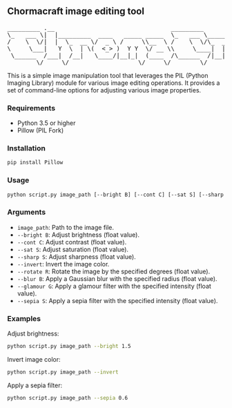 ## Chormacraft image editing tool

<pre>
_________ .__                                _________                _____  __   
\_   ___ \|  |_________  ____   _____ _____  \_   ___ \____________ _/ ____\/  |_ 
/    \  \/|  |  \_  __ \/  _ \ /     \\__  \ /    \  \/\_  __ \__  \\   __\\   __\
\     \___|   Y  \  | \(  <_> )  Y Y  \/ __ \\     \____|  | \// __ \|  |   |  |  
 \______  /___|  /__|   \____/|__|_|  (____  /\______  /|__|  (____  /__|   |__|  
        \/     \/                   \/     \/        \/            \/             
</pre>

This is a simple image manipulation tool that leverages the PIL (Python Imaging Library) module for various image editing operations. It provides a set of command-line options for adjusting various image properties. 

### Requirements

- Python 3.5 or higher
- Pillow (PIL Fork)

### Installation

```bash
pip install Pillow
```

### Usage

```bash
python script.py image_path [--bright B] [--cont C] [--sat S] [--sharp S] [--invert] [--rotate R] [--blur B] [--glamour G] [--sepia S]
```

### Arguments

- `image_path`: Path to the image file.
- `--bright B`: Adjust brightness (float value).
- `--cont C`: Adjust contrast (float value).
- `--sat S`: Adjust saturation (float value).
- `--sharp S`: Adjust sharpness (float value).
- `--invert`: Invert the image color.
- `--rotate R`: Rotate the image by the specified degrees (float value).
- `--blur B`: Apply a Gaussian blur with the specified radius (float value).
- `--glamour G`: Apply a glamour filter with the specified intensity (float value).
- `--sepia S`: Apply a sepia filter with the specified intensity (float value).

### Examples

Adjust brightness:

```bash
python script.py image_path --bright 1.5
```

Invert image color:

```bash
python script.py image_path --invert
```

Apply a sepia filter:

```bash
python script.py image_path --sepia 0.6
```
